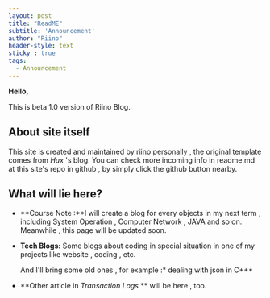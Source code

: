 ```yaml
---
layout: post
title: "ReadME"
subtitle: 'Announcement'
author: "Riino"
header-style: text
sticky : true
tags:
  - Announcement
---
```


**Hello,**

This is beta 1.0 version of Riino Blog. 
## About site itself

This site is created and maintained by riino personally , the original template comes from *Hux* 's blog. You can check more incoming info in readme.md at this site's repo in github , by simply click the github button nearby.

## What will lie here?

- **Course Note :**I will create a blog for every objects in my next term , including System Operation , Computer Network , JAVA  and so on. Meanwhile , this page will be updated soon.

- **Tech Blogs:** Some blogs about coding in special situation in one of my projects like website , coding , etc.

  And I'll bring some old ones , for example :* dealing with json in C++*

- **Other article in *Transaction Logs* ** will be here , too.